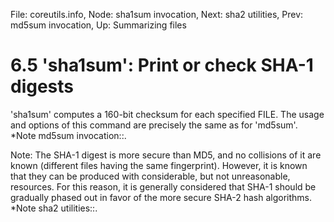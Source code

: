 File: coreutils.info,  Node: sha1sum invocation,  Next: sha2 utilities,  Prev: md5sum invocation,  Up: Summarizing files

6.5 'sha1sum': Print or check SHA-1 digests
===========================================

'sha1sum' computes a 160-bit checksum for each specified FILE.  The
usage and options of this command are precisely the same as for
'md5sum'.  *Note md5sum invocation::.

   Note: The SHA-1 digest is more secure than MD5, and no collisions of
it are known (different files having the same fingerprint).  However, it
is known that they can be produced with considerable, but not
unreasonable, resources.  For this reason, it is generally considered
that SHA-1 should be gradually phased out in favor of the more secure
SHA-2 hash algorithms.  *Note sha2 utilities::.

